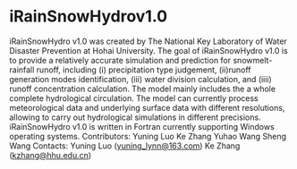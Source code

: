 # iRainSnowHydrov1.0
iRainSnowHydro v1.0 was created by The National Key Laboratory of Water Disaster Prevention at Hohai University. The goal of iRainSnowHydro v1.0 is to provide a relatively accurate simulation and prediction for snowmelt-rainfall runoff, including (i) precipitation type judgement, (ii)runoff generation modes identification, (iii) water division calculation, and (iiii) runoff concentration calculation. The model mainly includes the a whole complete hydrological circulation. The model can currently process meteorological data and underlying surface data with different resolutions, allowing to carry out hydrological simulations in different precisions. iRainSnowHydro v1.0 is written in Fortran currently supporting Windows operating systems.
Contributors: 
Yuning Luo
Ke Zhang
Yuhao Wang
Sheng Wang
Contacts: 
Yuning Luo (yuning_lynn@163.com) 
Ke Zhang (kzhang@hhu.edu.cn)
